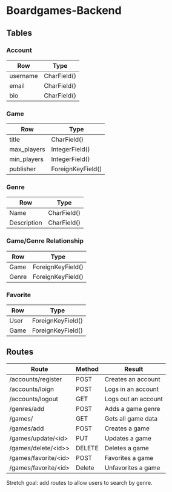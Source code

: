 # Boardgames-Backend

## Tables

### Account

| Row      | Type        |
| -------- | ----------- |
| username | CharField() |
| email    | CharField() |
| bio      | CharField() |

### Game

| Row         | Type              |
| ----------- | ----------------- |
| title       | CharField()       |
| max_players | IntegerField()    |
| min_players | IntegerField()    |
| publisher   | ForeignKeyField() |

### Genre

| Row         | Type        |
| ----------- | ----------- |
| Name        | CharField() |
| Description | CharField() |

### Game/Genre Relationship

| Row   | Type              |
| ----- | ----------------- |
| Game  | ForeignKeyField() |
| Genre | ForeignKeyField() |

### Favorite

| Row  | Type              |
| ---- | ----------------- |
| User | ForeignKeyField() |
| Game | ForeignKeyField() |


## Routes

| Route                  | Method | Result              |
| ---------------------- | ------ | ------------------- |
| /accounts/register     | POST   | Creates an account  |
| /accounts/loign        | POST   | Logs in an account  |
| /accounts/logout       | GET    | Logs out an account |
| /genres/add            | POST   | Adds a game genre   |
| /games/                | GET    | Gets all game data  |
| /games/add             | POST   | Creates a game      |
| /games/update/\<id\>   | PUT    | Updates a game      |
| /games/delete/\<id>\>  | DELETE | Deletes a game      |
| /games/favorite/\<id\> | POST   | Favorites a game    |
| /games/favorite/\<id\> | Delete | Unfavorites a game  |

Stretch goal: add routes to allow users to search by genre.